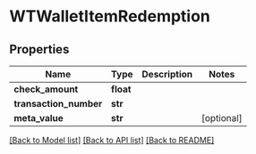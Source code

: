 # WTWalletItemRedemption


## Properties
Name | Type | Description | Notes
------------ | ------------- | ------------- | -------------
**check_amount** | **float** |  | 
**transaction_number** | **str** |  | 
**meta_value** | **str** |  | [optional] 

[[Back to Model list]](../README.md#documentation-for-models) [[Back to API list]](../README.md#documentation-for-api-endpoints) [[Back to README]](../README.md)


